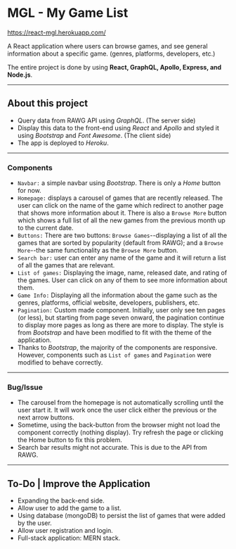 # MGL - My Game List

https://react-mgl.herokuapp.com/

A React application where users can browse games, and see general information about a specific game. (genres, platforms, developers, etc.)

The entire project is done by using **React, GraphQL, Apollo, Express, and Node.js**.

---

## About this project

- Query data from RAWG API using _GraphQL_. (The server side)
- Display this data to the front-end using _React_ and _Apollo_ and styled it using _Bootstrap_ and _Font Awesome_. (The client side)
- The app is deployed to _Heroku_.

---

### Components

- `Navbar:` a simple navbar using _Bootstrap_. There is only a _Home_ button for now.
- `Homepage:` displays a carousel of games that are recently released. The user can click on the name of the game which redirect to another page that shows more information about it. There is also a `Browse More` button which shows a full list of all the new games from the previous month up to the current date.
- `Buttons:` There are two buttons: `Browse Games`--displaying a list of all the games that are sorted by popularity (default from RAWG); and a `Browse More`--the same functionality as the `Browse More` button.
- `Search bar:` user can enter any name of the game and it will return a list of all the games that are relevant.
- `List of games:` Displaying the image, name, released date, and rating of the games. User can click on any of them to see more information about them.
- `Game Info:` Displaying all the information about the game such as the genres, platforms, official website, developers, publishers, etc.
- `Pagination:` Custom made component. Initially, user only see ten pages (or less), but starting from page seven onward, the pagination continue to display more pages as long as there are more to display. The style is from _Bootstrap_ and have been modified to fit with the theme of the application.
- Thanks to _Bootstrap_, the majority of the components are responsive. However, components such as `List of games` and `Pagination` were modified to behave correctly.

---

### Bug/Issue

- The carousel from the homepage is not automatically scrolling until the user start it. It will work once the user click either the previous or the next arrow buttons.
- Sometime, using the back-button from the browser might not load the component correctly (nothing display). Try refresh the page or clicking the Home button to fix this problem.
- Search bar results might not accurate. This is due to the API from RAWG.

---

## To-Do | Improve the Application

- Expanding the back-end side.
- Allow user to add the game to a list.
- Using database (mongoDB) to persist the list of games that were added by the user.
- Allow user registration and login.
- Full-stack application: MERN stack.
